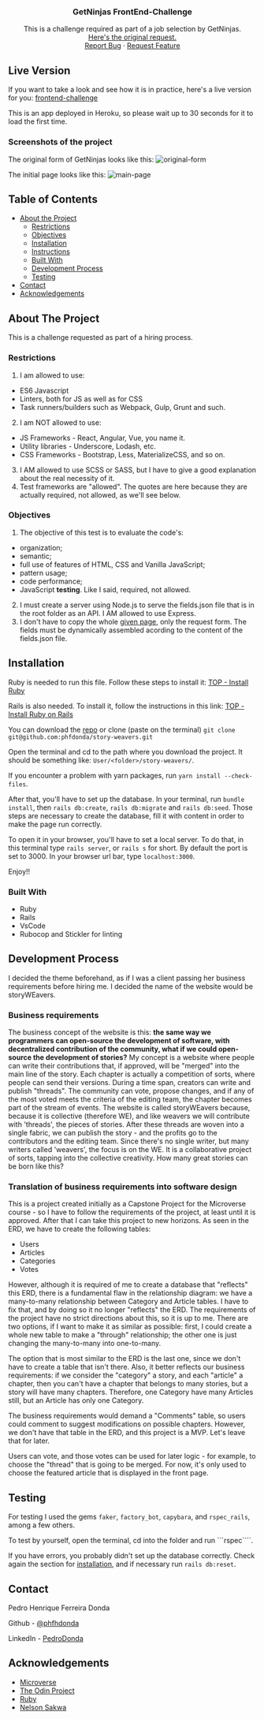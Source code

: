 # 

<!-- PROJECT LOGO -->
<br />
<p align="center">
    <h3 align="center">GetNinjas FrontEnd-Challenge</h3>

  <p align="center">
    This is a challenge required as part of a job selection by GetNinjas.
    <br />
    <a href="https://github.com/getninjas/frontend-challenge">Here's the original request.</a>
    <br />
    <a href="https://github.com/phfdonda/frontend-challenge/issues">Report Bug</a>
    ·
    <a href="https://github.com/phfdonda/frontend-challenge/request_feature">Request Feature</a>
  </p>
</p>

## Live Version
If you want to take a look and see how it is in practice, here's a live version for you:
[frontend-challenge](https://getninjas-challenge.herokuapp.com/)

This is an app deployed in Heroku, so please wait up to 30 seconds for it to load the first time.

### Screenshots of the project

The original form of GetNinjas looks like this:
![original-form](./public/images/original-form.png)

The initial page looks like this:
![main-page](./public/images/getninjas-frontpage.png)

<!-- TABLE OF CONTENTS -->
## Table of Contents

* [About the Project](#about-the-project)
  * [Restrictions](#restrictions)
  * [Objectives](#objectives)
  * [Installation](#installation)
  * [Instructions](#instructions)
  * [Built With](#built-with)
  * [Development Process](#development-process)
  * [Testing](#testing)
* [Contact](#contact)
* [Acknowledgements](#acknowledgements)

<!-- ABOUT THE PROJECT -->
## About The Project
This is a challenge requested as part of a hiring process.

### Restrictions

1. I am allowed to use:
  * ES6 Javascript
  * Linters, both for JS as well as for CSS
  * Task runners/builders such as Webpack, Gulp, Grunt and such.
2. I am NOT allowed to use:
  * JS Frameworks - React, Angular, Vue, you name it.
  * Utility libraries - Underscore, Lodash, etc.
  * CSS Frameworks - Bootstrap, Less, MaterializeCSS, and so on.
3. I AM allowed to use SCSS or SASS, but I have to give a good explanation about the real necessity of it.
4. Test frameworks are "allowed". The quotes are here because they are actually required, not allowed, as we'll see below.
 
### Objectives

1. The objective of this test is to evaluate the code's:
  * organization;
  * semantic;
  * full use of features of HTML, CSS and Vanilla JavaScript;
  * pattern usage;
  * code performance;
  * JavaScript **testing**. Like I said, required, not allowed.
2. I must create a server using Node.js to serve the fields.json file that is in the root folder as an API. I AM allowed to use Express.
3. I don't have to copy the whole [given page](https://www.getninjas.com.br/moda-e-beleza/cabeleireiros), only the request form. The fields must be dynamically assembled acording to the content of the fields.json file.

## Installation

Ruby is needed to run this file. Follow these steps to install it:
[TOP - Install Ruby](https://www.theodinproject.com/courses/web-development-101/lessons/installing-ruby)

Rails is also needed. To install it, follow the instructions in this link: [TOP - Install Ruby on Rails](https://www.theodinproject.com/courses/ruby-on-rails/lessons/your-first-rails-application-ruby-on-rails)

You can download the [repo](https://github.com/phfdonda/story-weavers) or clone (paste on the terminal) ```git clone git@github.com:phfdonda/story-weavers.git```

Open the terminal and cd to the path where you download the project. It should be something like: ```User/<folder>/story-weavers/```.

If you encounter a problem with yarn packages, run ```yarn install --check-files```.

After that, you'll have to set up the database. In your terminal, run ```bundle install```, then ```rails db:create```, ```rails db:migrate``` and ```rails db:seed```. Those steps are necessary to create the database, fill it with content in order to make the page run correctly.

To open it in your browser, you'll have to set a local server. To do that, in this terminal type ```rails server```, or ```rails s``` for short. By default the port is set to 3000. In your browser url bar, type ```localhost:3000```.

Enjoy!!

### Built With
* Ruby
* Rails
* VsCode
* Rubocop and Stickler for linting

## Development Process
I decided the theme beforehand, as if I was a client passing her business requirements before hiring me. I decided the name of the website would be storyWEavers.

### Business requirements
The business concept of the website is this: **the same way we programmers can open-source the development of software, with decentralized contribution of the community, what if we could open-source the development of stories?** My concept is a website where people can write their contributions that, if approved, will be "merged" into the main line of the story. Each chapter is actually a competition of sorts, where people can send their versions. During a time span, creators can write and publish "threads". The community can vote, propose changes, and if any of the most voted meets the criteria of the editing team, the chapter becomes part of the stream of events. The website is called storyWEavers because, because it is collective (therefore WE), and like weavers we will contribute with 'threads', the pieces of stories. After these threads are woven into a single fabric, we can publish the story - and the profits go to the contributors and the editing team. Since there's no single writer, but many writers called 'weavers', the focus is on the WE. It is a collaborative project of sorts, tapping into the collective creativity. How many great stories can be born like this?


### Translation of business requirements into software design
This is a project created initially as a Capstone Project for the Microverse course - so I have to follow the requirements of the project, at least until it is approved. After that I can take this project to new horizons.
As seen in the ERD, we have to create the following tables:
- Users
- Articles
- Categories
- Votes

However, although it is required of me to create a database that "reflects" this ERD, there is a fundamental flaw in the relationship diagram: we have a many-to-many relationship between Category and Article tables. I have to fix that, and by doing so it no longer "reflects" the ERD. The requirements of the project have no strict directions about this, so it is up to me. There are two options, if I want to make it as similar as possible: first, I could create a whole new table to make a "through" relationship; the other one is just changing the many-to-many into one-to-many.

The option that is most similar to the ERD is the last one, since we don't have to create a table that isn't there. Also, it better reflects our business requirements: if we consider the "category" a story, and each "article" a chapter, then you can't have a chapter that belongs to many stories, but a story will have many chapters. Therefore, one Category have many Articles still, but an Article has only one Category.

The business requirements would demand a "Comments" table, so users could comment to suggest modifications on possible chapters. However, we don't have that table in the ERD, and this project is a MVP. Let's leave that for later.

Users can vote, and those votes can be used for later logic - for example, to choose the "thread" that is going to be merged. For now, it's only used to choose the featured article that is displayed in the front page.

## Testing
For testing I used the gems ```faker```, ```factory_bot```, ```capybara```, and ```rspec_rails```, among a few others.

To test by yourself, open the terminal, cd into the folder and run ```rspec````.

If you have errors, you probably didn't set up the database correctly. Check again the section for [installation](#installation), and if necessary run ```rails db:reset```.

<!-- CONTACT -->
## Contact

Pedro Henrique Ferreira Donda

Github - [@phfhdonda](https://github.com/phfdonda)

LinkedIn - [PedroDonda](https://www.linkedin.com/in/pedro-donda-808621bb/)


<!-- ACKNOWLEDGEMENTS -->
## Acknowledgements
* [Microverse](https://www.microverse.org/)
* [The Odin Project](https://www.theodinproject.com/)
* [Ruby](https://www.ruby-lang.org/en/)
* [Nelson Sakwa](https://www.behance.net/sakwadesignstudio)
